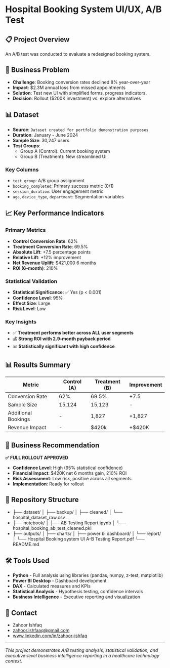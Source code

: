 # Hospital Booking System UI/UX, A/B Test

## 📋 Project Overview
An A/B test was conducted to evaluate a redesigned booking system.

## 🎯 Business Problem

- **Challenge**: Booking conversion rates declined 8% year-over-year
- **Impact**: $2.3M annual loss from missed appointments
- **Solution**: Test new UI with simplified forms, progress indicators.
- **Decision**: Rollout ($200K investment) vs. explore alternatives

## 📊 Dataset

- **Source**: `Dataset created for portfolio demonstration purposes`
- **Duration**: January - June 2024
- **Sample Size**: 30,247 users
- **Test Groups**: 
  - Group A (Control): Current booking system
  - Group B (Treatment): New streamlined UI

### Key Columns
- `test_group`: A/B group assignment
- `booking_completed`: Primary success metric (0/1)
- `session_duration`: User engagement metric
- `age`, `device_type`, `department`: Segmentation variables

## 📈 Key Performance Indicators

### Primary Metrics
- **Control Conversion Rate**: 62%
- **Treatment Conversion Rate**: 69.5%
- **Absolute Lift**: +7.5 percentage points
- **Relative Lift**: +12% improvement
- **Net Revenue Uplift**: $421,000 6 months
- **ROI (6-month)**: 210%

### Statistical Validation
- **Statistical Significance**: ✅ Yes (p < 0.001)
- **Confidence Level**: 95%
- **Effect Size**: Large
- **Risk Level**: Low

### Key Insights
- ✅ **Treatment performs better across ALL user segments**
- 💰 **Strong ROI with 2.9-month payback period**
- 📊 **Statistically significant with high confidence**


## 📊 Results Summary

| Metric | Control (A) | Treatment (B) | Improvement |
|--------|-------------|---------------|-------------|
| Conversion Rate | 62% | 69.5% | +7.5 |
| Sample Size | 15,124 | 15,123 | - |
| Additional Bookings | - | 1,827 | +1,827 |
| Revenue Impact | - | $420k | +$420K |

## 🎯 Business Recommendation

**✅ FULL ROLLOUT APPROVED**

- **Confidence Level**: High (95% statistical confidence)
- **Financial Impact**: $420K net 6 months gain, 210% ROI
- **Risk Assessment**: Low risk, positive across all segments
- **Implementation**: Ready for rollout

## 📁 Repository Structure

- ├── dataset/
│   ├── backup/
│   ├── cleaned/
│   └── hospital_dataset_raw.csv
- ├── notebook/
│   ├── AB Testing Report.ipynb
│   └── hospital_booking_ab_test_cleaned.pkl
- ├── outputs/
│   ├── charts/
│   ├── power bi dashboard/
│   └── report/
│       └── Hospital Booking system UI A-B Testing Report.pdf
└── README.md

## 🛠️ Tools Used
- **Python** - Full analysis using libraries (pandas, numpy, z-test, matplotlib)
- **Power BI Desktop** - Dashboard development
- **DAX** - Calculated measures and KPIs
- **Statistical Analysis** - Hypothesis testing, confidence intervals
- **Business Intelligence** - Executive reporting and visualization

## 📧 Contact

- Zahoor Ishfaq
- zahoor.ishfaaq@gmail.com
- www.linkedin.com/in/zahoor-ishfaq

---


*This project demonstrates A/B testing analysis, statistical validation, and executive-level business intelligence reporting in a healthcare technology context.*



